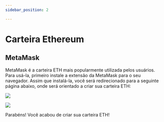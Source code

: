 ```yaml
---
sidebar_position: 2

---
```



# Carteira Ethereum

## MetaMask

MetaMask é a carteira ETH mais popularmente utilizada pelos usuários. Para usá-la, primeiro instale a extensão da MetaMask para o seu navegador. Assim que instalá-la, você será redirecionado para a seguinte página abaixo, onde será orientado a criar sua carteira ETH:

![](https://hackmd.io/_uploads/HJmzmh_e6.gif)

![](https://hackmd.io/_uploads/r13h72Oea.gif)

Parabéns! Você acabou de criar sua carteira ETH!
